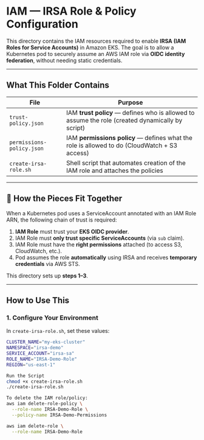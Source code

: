 #  IAM — IRSA Role & Policy Configuration

This directory contains the IAM resources required to enable **IRSA (IAM Roles for Service Accounts)** in Amazon EKS. The goal is to allow a Kubernetes pod to securely assume an AWS IAM role via **OIDC identity federation**, without needing static credentials.

---

##  What This Folder Contains

| File | Purpose |
|------|---------|
| `trust-policy.json`         | IAM **trust policy** — defines who is allowed to assume the role (created dynamically by script) |
| `permissions-policy.json`   | IAM **permissions policy** — defines what the role is allowed to do (CloudWatch + S3 access) |
| `create-irsa-role.sh`       | Shell script that automates creation of the IAM role and attaches the policies |

---

## 🧩 How the Pieces Fit Together

When a Kubernetes pod uses a ServiceAccount annotated with an IAM Role ARN, the following chain of trust is required:

1. **IAM Role** must trust your **EKS OIDC provider**.
2. IAM Role must **only trust specific ServiceAccounts** (via `sub` claim).
3. IAM Role must have the **right permissions** attached (to access S3, CloudWatch, etc.).
4. Pod assumes the role **automatically** using IRSA and receives **temporary credentials** via AWS STS.

This directory sets up **steps 1–3**.

---

##  How to Use This

###  1. Configure Your Environment

In `create-irsa-role.sh`, set these values:

```bash
CLUSTER_NAME="my-eks-cluster"
NAMESPACE="irsa-demo"
SERVICE_ACCOUNT="irsa-sa"
ROLE_NAME="IRSA-Demo-Role"
REGION="us-east-1"

Run the Script
chmod +x create-irsa-role.sh
./create-irsa-role.sh

To delete the IAM role/policy:
aws iam delete-role-policy \
  --role-name IRSA-Demo-Role \
  --policy-name IRSA-Demo-Permissions

aws iam delete-role \
  --role-name IRSA-Demo-Role
